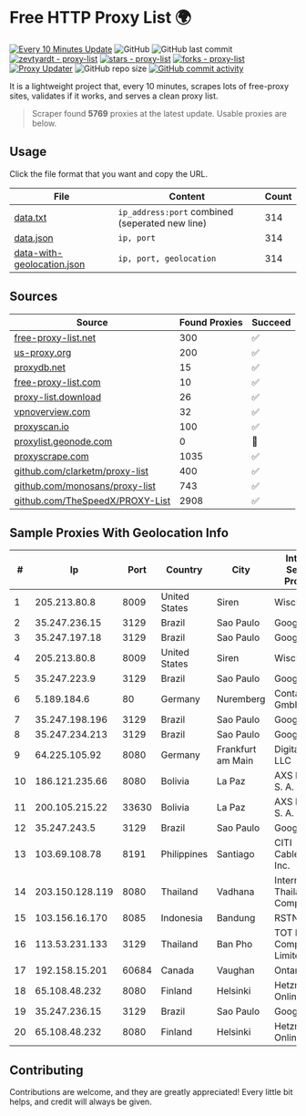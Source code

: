 
# Free HTTP Proxy List 🌍

[![Every 10 Minutes Update](https://github.com/mertguvencli/http-proxy-list/actions/workflows/main.yml/badge.svg?branch=main)](https://github.com/mertguvencli/http-proxy-list/actions/workflows/main.yml)
![GitHub](https://img.shields.io/github/license/mertguvencli/http-proxy-list)
![GitHub last commit](https://img.shields.io/github/last-commit/mertguvencli/http-proxy-list)
[![zevtyardt - proxy-list](https://img.shields.io/static/v1?label=zevtyardt&message=proxy-list&color=blue&logo=github)](https://github.com/zevtyardt/proxy-list "Go to GitHub repo")
[![stars - proxy-list](https://img.shields.io/github/stars/zevtyardt/proxy-list?style=social)](https://github.com/zevtyardt/proxy-list)
[![forks - proxy-list](https://img.shields.io/github/forks/zevtyardt/proxy-list?style=social)](https://github.com/zevtyardt/proxy-list)
[![Proxy Updater](https://github.com/zevtyardt/proxy-list/workflows/Proxy%20Updater/badge.svg)](https://github.com/zevtyardt/proxy-list/actions?query=workflow:"Proxy+Updater")
![GitHub repo size](https://img.shields.io/github/repo-size/zevtyardt/proxy-list)
[![GitHub commit activity](https://img.shields.io/github/commit-activity/m/zevtyardt/proxy-list?logo=commits)](https://github.com/zevtyardt/proxy-list/commits/main)

It is a lightweight project that, every 10 minutes, scrapes lots of free-proxy sites, validates if it works, and serves a clean proxy list.

> Scraper found **5769** proxies at the latest update. Usable proxies are below.

## Usage

Click the file format that you want and copy the URL.

|File|Content|Count|
|----|-------|-----|
|[data.txt](https://raw.githubusercontent.com/mertguvencli/http-proxy-list/main/proxy-list/data.txt)|`ip_address:port` combined (seperated new line)|314|
|[data.json](https://raw.githubusercontent.com/mertguvencli/http-proxy-list/main/proxy-list/data.json)|`ip, port`|314|
|[data-with-geolocation.json](https://raw.githubusercontent.com/mertguvencli/http-proxy-list/main/proxy-list/data-with-geolocation.json)|`ip, port, geolocation`|314|

## Sources

|Source|Found Proxies|Succeed|
|------|-------------|-------|
|[free-proxy-list.net](https://free-proxy-list.net)|300|✅|
|[us-proxy.org](https://www.us-proxy.org)|200|✅|
|[proxydb.net](http://proxydb.net)|15|✅|
|[free-proxy-list.com](https://free-proxy-list.com/?page=&port=&type%5B%5D=http&type%5B%5D=https&up_time=0&search=Search)|10|✅|
|[proxy-list.download](https://www.proxy-list.download/HTTP)|26|✅|
|[vpnoverview.com](https://vpnoverview.com/privacy/anonymous-browsing/free-proxy-servers)|32|✅|
|[proxyscan.io](https://www.proxyscan.io)|100|✅|
|[proxylist.geonode.com](https://proxylist.geonode.com/api/proxy-list?limit=300&page=1&sort_by=lastChecked&sort_type=desc&protocols=http,https)|0|🚫|
|[proxyscrape.com](https://api.proxyscrape.com/v2/?request=displayproxies&protocol=http&timeout=10000&country=all&ssl=all&anonymity=all)|1035|✅|
|[github.com/clarketm/proxy-list](https://raw.githubusercontent.com/clarketm/proxy-list/master/proxy-list-raw.txt)|400|✅|
|[github.com/monosans/proxy-list](https://raw.githubusercontent.com/monosans/proxy-list/main/proxies/http.txt)|743|✅|
|[github.com/TheSpeedX/PROXY-List](https://raw.githubusercontent.com/TheSpeedX/PROXY-List/master/http.txt)|2908|✅|


## Sample Proxies With Geolocation Info

|#|Ip|Port|Country|City|Internet Service Provider|
|-|--|----|-------|----|-------------------------|
|1|205.213.80.8|8009|United States|Siren|WiscNet|
|2|35.247.236.15|3129|Brazil|Sao Paulo|Google LLC|
|3|35.247.197.18|3129|Brazil|Sao Paulo|Google LLC|
|4|205.213.80.8|8009|United States|Siren|WiscNet|
|5|35.247.223.9|3129|Brazil|Sao Paulo|Google LLC|
|6|5.189.184.6|80|Germany|Nuremberg|Contabo GmbH|
|7|35.247.198.196|3129|Brazil|Sao Paulo|Google LLC|
|8|35.247.234.213|3129|Brazil|Sao Paulo|Google LLC|
|9|64.225.105.92|8080|Germany|Frankfurt am Main|DigitalOcean, LLC|
|10|186.121.235.66|8080|Bolivia|La Paz|AXS Bolivia S. A.|
|11|200.105.215.22|33630|Bolivia|La Paz|AXS Bolivia S. A.|
|12|35.247.243.5|3129|Brazil|Sao Paulo|Google LLC|
|13|103.69.108.78|8191|Philippines|Santiago|CITI Cableworld Inc.|
|14|203.150.128.119|8080|Thailand|Vadhana|Internet Thailand Company Ltd|
|15|103.156.16.170|8085|Indonesia|Bandung|RSTNET|
|16|113.53.231.133|3129|Thailand|Ban Pho|TOT Public Company Limited|
|17|192.158.15.201|60684|Canada|Vaughan|Ontario Inc.|
|18|65.108.48.232|8080|Finland|Helsinki|Hetzner Online GmbH|
|19|35.247.236.15|3129|Brazil|Sao Paulo|Google LLC|
|20|65.108.48.232|8080|Finland|Helsinki|Hetzner Online GmbH|



## Contributing

Contributions are welcome, and they are greatly appreciated! Every
little bit helps, and credit will always be given.

